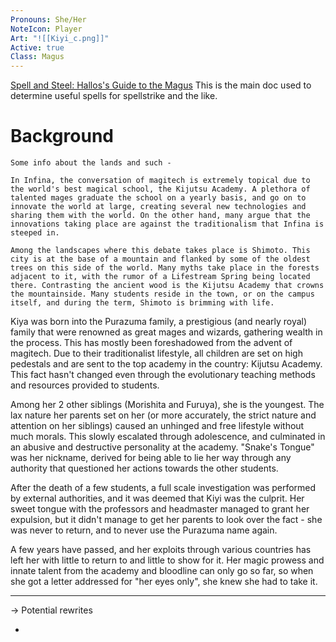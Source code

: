 ```yaml
---
Pronouns: She/Her
NoteIcon: Player
Art: "![[Kiyi_c.png]]"
Active: true
Class: Magus
---
```


[Spell and Steel: Hallos's Guide to the Magus](https://docs.google.com/document/d/1hY1pR6Nik3e9aIgBwSA70DvPjWLjJ6G7rWpi3Tu563o/edit)
This is the main doc used to determine useful spells for spellstrike and the like.

# Background

```
Some info about the lands and such -

In Infina, the conversation of magitech is extremely topical due to the world's best magical school, the Kijutsu Academy. A plethora of talented mages graduate the school on a yearly basis, and go on to innovate the world at large, creating several new technologies and sharing them with the world. On the other hand, many argue that the innovations taking place are against the traditionalism that Infina is steeped in.

Among the landscapes where this debate takes place is Shimoto. This city is at the base of a mountain and flanked by some of the oldest trees on this side of the world. Many myths take place in the forests adjacent to it, with the rumor of a Lifestream Spring being located there. Contrasting the ancient wood is the Kijutsu Academy that crowns the mountainside. Many students reside in the town, or on the campus itself, and during the term, Shimoto is brimming with life.
```


Kiya was born into the Purazuma family, a prestigious (and nearly royal) family that were renowned as great mages and wizards, gathering wealth in the process. This has mostly been foreshadowed from the advent of magitech. Due to their traditionalist lifestyle, all children are set on high pedestals and are sent to the top academy in the country: Kijutsu Academy. This fact hasn't changed even through the evolutionary teaching methods and resources provided to students.

Among her 2 other siblings (Morishita and Furuya), she is the youngest. The lax nature her parents set on her (or more accurately, the strict nature and attention on her siblings) caused an unhinged and free lifestyle without much morals. This slowly escalated through adolescence, and culminated in an abusive and destructive personality at the academy. "Snake's Tongue" was her nickname, derived for being able to lie her way through any authority that questioned her actions towards the other students.

After the death of a few students, a full scale investigation was performed by external authorities, and it was deemed that Kiyi was the culprit. Her sweet tongue with the professors and headmaster managed to grant her expulsion, but it didn't manage to get her parents to look over the fact - she was never to return, and to never use the Purazuma name again.

A few years have passed, and her exploits through various countries has left her with little to return to and little to show for it. Her magic prowess and innate talent from the academy and bloodline can only go so far, so when she got a letter addressed for "her eyes only", she knew she had to take it.

---
-> Potential rewrites

- 